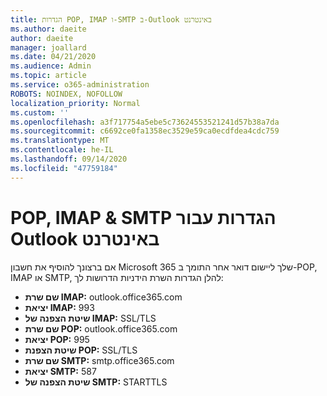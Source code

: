 ```yaml
---
title: הגדרות POP, IMAP ו-SMTP ב-Outlook באינטרנט
ms.author: daeite
author: daeite
manager: joallard
ms.date: 04/21/2020
ms.audience: Admin
ms.topic: article
ms.service: o365-administration
ROBOTS: NOINDEX, NOFOLLOW
localization_priority: Normal
ms.custom: ''
ms.openlocfilehash: a3f717754a5ebe5c73624553521241d57b38a7da
ms.sourcegitcommit: c6692ce0fa1358ec3529e59ca0ecdfdea4cdc759
ms.translationtype: MT
ms.contentlocale: he-IL
ms.lasthandoff: 09/14/2020
ms.locfileid: "47759184"
---
```

# <a name="pop-imap--smtp-settings-for-outlook-on-the-web"></a>POP, IMAP & SMTP הגדרות עבור Outlook באינטרנט

אם ברצונך להוסיף את חשבון Microsoft 365 שלך ליישום דואר אחר התומך ב-POP, IMAP או SMTP, להלן הגדרות השרת הידניות הדרושות לך:
  
- **שם שרת IMAP:** outlook.office365.com
- **יציאת IMAP:** 993
- **שיטת הצפנה של IMAP:** SSL/TLS
- **שם שרת POP:** outlook.office365.com  
- **יציאת POP:** 995  
- **שיטת הצפנת POP:** SSL/TLS  
- **שם שרת SMTP:** smtp.office365.com
- **יציאת SMTP:** 587
- **שיטת הצפנה של SMTP:** STARTTLS